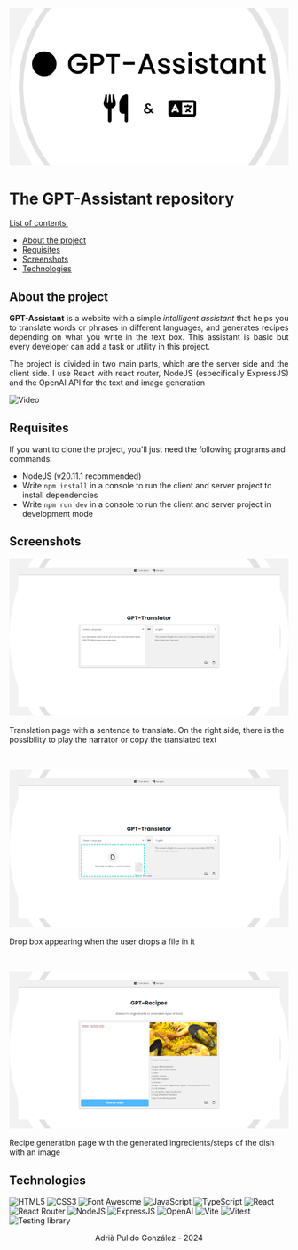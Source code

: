 ![Entertaining Media Front Page](/README%20sources/repositoryImage.png)


# The **GPT-Assistant** repository

<u>List of contents:</u>

- [About the project](#about-the-project)
- [Requisites](#requisites)
- [Screenshots](#screenshots)
- [Technologies](#technologies)

## About the project

<p align="justify"><strong>GPT-Assistant</strong> is a website with a simple <i>intelligent assistant</i> that helps you to translate words or phrases in different languages, and generates recipes depending on what you write in the text box. This assistant is basic but every developer can add a task or utility in this project.</p>

<p align="justify">The project is divided in two main parts, which are the server side and the client side. I use React with react router, NodeJS (especifically ExpressJS) and the OpenAI API for the text and image generation</p>

![Video](https://github.com/AdjePG/GPT-Assistant/assets/107345217/97c34190-cddd-4baa-bc93-a4738bc4ac2f)

## Requisites
If you want to clone the project, you'll just need the following programs and commands:
  
  - NodeJS (v20.11.1 recommended)
  - Write `npm install` in a console to run the client and server project to install dependencies
  - Write `npm run dev` in a console to run the client and server project in development mode

## Screenshots
![Translation Page](/README%20sources/translationPage.png)
<p>Translation page with a sentence to translate. On the right side, there is the possibility to play the narrator or copy the translated text</p>
<br/>

![Drop txt files](/README%20sources/dropFile.png)
<p>Drop box appearing when the user drops a file in it</p>
<br/>

![Recipe Page](/README%20sources/recipePage.png)
<p>Recipe generation page with the generated ingredients/steps of the dish with an image</p>

## Technologies
![HTML5](https://img.shields.io/badge/HTML5-E34F26?style=for-the-badge&logo=html5&logoColor=white)
![CSS3](https://img.shields.io/badge/CSS3-1572B6?style=for-the-badge&logo=css3&logoColor=white)
![Font Awesome](https://img.shields.io/badge/Font_Awesome-339AF0?style=for-the-badge&logo=fontawesome&logoColor=white)
![JavaScript](https://img.shields.io/badge/JavaScript-323330?style=for-the-badge&logo=javascript&logoColor=F7DF1E)
![TypeScript](https://img.shields.io/badge/Typescript-007ACC?style=for-the-badge&logo=typescript&logoColor=white&color=blue)
![React](https://img.shields.io/badge/React-20232A?style=for-the-badge&logo=react&logoColor=61DAFB)
![React Router](https://img.shields.io/badge/React_Router-CA4245?style=for-the-badge&logo=react-router&logoColor=white)
![NodeJS](https://img.shields.io/badge/Node_js-339933?style=for-the-badge&logo=nodedotjs&logoColor=white)
![ExpressJS](https://img.shields.io/badge/Express_js-F89901?style=for-the-badge&logo=express&logoColor=white)
![OpenAI](https://img.shields.io/badge/Open_AI-000000?style=for-the-badge&logo=openai&logoColor=white)
![Vite](https://img.shields.io/badge/Vite-B73BFE?style=for-the-badge&logo=vite&logoColor=FFD62E)
![Vitest](https://img.shields.io/badge/Vitest-6E9F18?style=for-the-badge&logo=vitest&logoColor=white)
![Testing library](https://img.shields.io/badge/Testing_Library-E33332?style=for-the-badge&logo=testinglibrary&logoColor=white)

<p align="center">Adrià Pulido González - 2024</p>